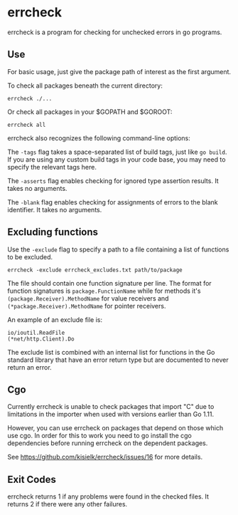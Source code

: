 # errcheck

errcheck is a program for checking for unchecked errors in go programs.

## Use

For basic usage, just give the package path of interest as the first argument.

To check all packages beneath the current directory:

    errcheck ./...

Or check all packages in your $GOPATH and $GOROOT:

    errcheck all

errcheck also recognizes the following command-line options:

The `-tags` flag takes a space-separated list of build tags, just like `go
build`. If you are using any custom build tags in your code base, you may need
to specify the relevant tags here.

The `-asserts` flag enables checking for ignored type assertion results. It
takes no arguments.

The `-blank` flag enables checking for assignments of errors to the
blank identifier. It takes no arguments.


## Excluding functions

Use the `-exclude` flag to specify a path to a file containing a list of functions to
be excluded.

    errcheck -exclude errcheck_excludes.txt path/to/package

The file should contain one function signature per line. The format for function signatures is
`package.FunctionName` while for methods it's `(package.Receiver).MethodName` for value receivers
and `(*package.Receiver).MethodName` for pointer receivers.

An example of an exclude file is:

    io/ioutil.ReadFile
    (*net/http.Client).Do

The exclude list is combined with an internal list for functions in the Go standard library that
have an error return type but are documented to never return an error.

## Cgo

Currently errcheck is unable to check packages that import "C" due to limitations in the importer when used with versions earlier than Go 1.11.

However, you can use errcheck on packages that depend on those which use cgo. In order for this to work you need to go install the cgo dependencies before running errcheck on the dependent packages.

See https://github.com/kisielk/errcheck/issues/16 for more details.

## Exit Codes

errcheck returns 1 if any problems were found in the checked files.
It returns 2 if there were any other failures.